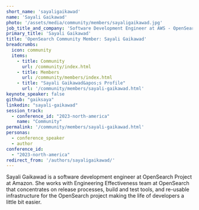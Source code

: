 ```yaml
---
short_name: 'sayaligaikawad'
name: 'Sayali Gaikawad'
photo: '/assets/media/community/members/sayaligaikawad.jpg'
job_title_and_company: 'Software Development Engineer at AWS - OpenSearch'
primary_title: 'Sayali Gaikawad'
title: 'OpenSearch Community Member: Sayali Gaikawad'
breadcrumbs:
  icon: community
  items:
    - title: Community
      url: /community/index.html
    - title: Members
      url: /community/members/index.html
    - title: "Sayali Gaikawad&apos;s Profile"
      url: '/community/members/sayali-gaikawad.html'
keynote_speaker: false
github: "gaiksaya"
linkedin: "sayali-gaikawad"
session_track: 
  - conference_id: "2023-north-america"
    name: "Community"
permalink: '/community/members/sayali-gaikawad.html'
personas:
  - conference_speaker
  - author
conference_id:
  - "2023-north-america"
redirect_from: '/authors/sayaligaikawad/'
---
```


Sayali Gaikawad is a software development engineer at OpenSearch Project at Amazon. She works with Engineering Effectiveness team at OpenSearch that concentrates on release processes, build and test tools, and re-usable infrastructure for the OpenSearch project making the life of developers a little bit easier.

